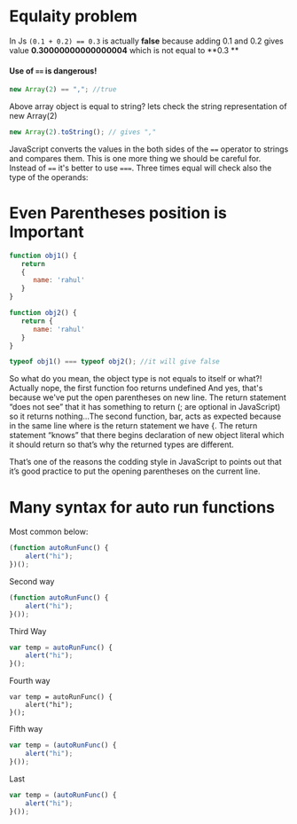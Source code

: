 # Equlaity problem
In Js `(0.1 + 0.2) == 0.3` is actually **false** because adding 0.1 and 0.2 gives value **0.30000000000000004** which is not equal to **0.3 **

#### Use of `==` is dangerous!

```javascript
new Array(2) == ","; //true
```
Above array object is equal to string? 
lets check the string representation  of new Array(2)
```javascript
new Array(2).toString(); // gives ","
```
JavaScript converts the values in the both sides of the `==` operator to strings and compares them. This is one more thing we should be careful for. Instead of `==` it's better to use `===`. Three times equal will check also the type of the operands:



# Even Parentheses position is Important
```javascript
function obj1() {
   return
   {
      name: 'rahul'
   }
}

function obj2() {
   return {
      name: 'rahul'
   }
}

typeof obj1() === typeof obj2(); //it will give false
```

So what do you mean, the object type is not equals to itself or what?! Actually nope, the first function foo returns undefined And yes, that's because we've put the open parentheses on new line. The return statement “does not see” that it has something to return (; are optional in JavaScript) so it returns nothing…The second function, bar, acts as expected because in the same line where is the return statement we have {. The return statement “knows” that there begins declaration of new object literal which it should return so that’s why the returned types are different.

That’s one of the reasons the codding style in JavaScript to points out that it’s good practice to put the opening parentheses on the current line.

# Many syntax for auto run functions

Most common below:
```javascript
(function autoRunFunc() {
    alert("hi");
})();
```
Second way
```javascript
(function autoRunFunc() {
    alert("hi");
}());
```
Third Way
```javascript
var temp = autoRunFunc() {
    alert("hi");
}();
```

Fourth way
```javscript
var temp = autoRunFunc() {
    alert("hi");
}();
```
Fifth way
```javascript
var temp = (autoRunFunc() {
    alert("hi");
}());
```
Last
```javascript
var temp = (autoRunFunc() {
    alert("hi");
}());
```

